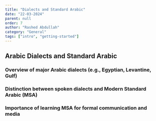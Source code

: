 ```yaml
---
title: "Dialects and Standard Arabic"
date: "22-03-2024"
parent: null
order: 7
author: "Rashed Abdullah"
category: "General"
tags: ["intro", "getting-started"]
---
```


## Arabic Dialects and Standard Arabic

### Overview of major Arabic dialects (e.g., Egyptian, Levantine, Gulf)

### Distinction between spoken dialects and Modern Standard Arabic (MSA)

### Importance of learning MSA for formal communication and media
